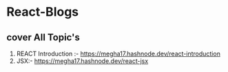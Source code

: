 # React-Blogs
## cover All Topic's

1. REACT Introduction :- https://megha17.hashnode.dev/react-introduction
2. JSX:- https://megha17.hashnode.dev/react-jsx
